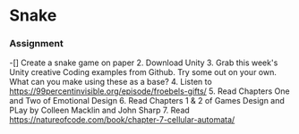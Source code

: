 # Snake

### Assignment

-[] Create a snake game on paper
2. Download Unity
3. Grab this week's Unity creative Coding examples from Github. Try some out on your own. What can you make using these as a base?
4. Listen to https://99percentinvisible.org/episode/froebels-gifts/
5. Read Chapters One and Two of Emotional Design
6. Read Chapters 1 & 2 of Games Design and PLay by Colleen Macklin and John Sharp
7. Read https://natureofcode.com/book/chapter-7-cellular-automata/
